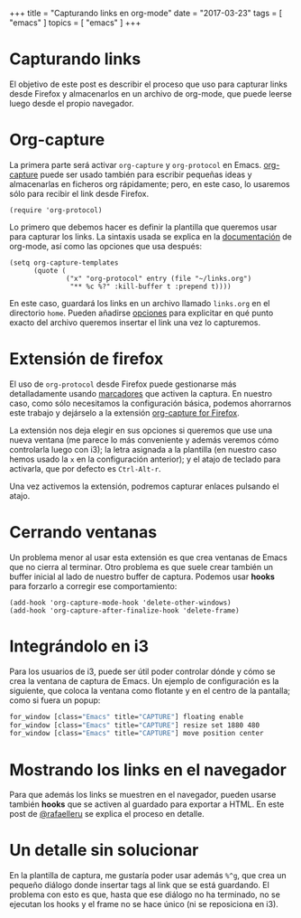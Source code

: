 +++
title = "Capturando links en org-mode"
date = "2017-03-23"
tags = [ "emacs" ]
topics = [ "emacs" ]
+++

# Capturando links

El objetivo de este post es describir el proceso que uso para capturar links desde Firefox y almacenarlos en un archivo de org-mode, que puede leerse luego desde el propio navegador.


# Org-capture

La primera parte será activar `org-capture` y `org-protocol` en Emacs. [org-capture](https://www.gnu.org/software/emacs/manual/html_node/org/Capture.html#Capture) puede ser usado también para escribir pequeñas ideas y almacenarlas en ficheros org rápidamente; pero, en este caso, lo usaremos sólo para recibir el link desde Firefox.

```emacs-lisp
(require 'org-protocol)
```

Lo primero que debemos hacer es definir la plantilla que queremos usar para capturar los links. La sintaxis usada se explica en la [documentación](https://www.gnu.org/software/emacs/manual/html_node/org/Template-expansion.html#Template-expansion) de org-mode, así como las opciones que usa después:

```emacs-lisp
(setq org-capture-templates
      (quote (
              ("x" "org-protocol" entry (file "~/links.org")
               "** %c %?" :kill-buffer t :prepend t))))
```

En este caso, guardará los links en un archivo llamado `links.org` en el directorio `home`. Pueden añadirse [opciones](https://www.gnu.org/software/emacs/manual/html_node/org/Template-elements.html#Template-elements) para explicitar en qué punto exacto del archivo queremos insertar el link una vez lo capturemos.


# Extensión de firefox

El uso de `org-protocol` desde Firefox puede gestionarse más detalladamente usando [marcadores](http://orgmode.org/worg/org-contrib/org-protocol.html#sec-4) que activen la captura. En nuestro caso, como sólo necesitamos la configuración básica, podemos ahorrarnos este trabajo y dejárselo a la extensión [org-capture for Firefox](http://chadok.info/firefox-org-capture/).

La extensión nos deja elegir en sus opciones si queremos que use una nueva ventana (me parece lo más conveniente y además veremos cómo controlarla luego con i3); la letra asignada a la plantilla (en nuestro caso hemos usado la `x` en la configuración anterior); y el atajo de teclado para activarla, que por defecto es `Ctrl-Alt-r`.

Una vez activemos la extensión, podremos capturar enlaces pulsando el atajo.


# Cerrando ventanas

Un problema menor al usar esta extensión es que crea ventanas de Emacs que no cierra al terminar. Otro problema es que suele crear también un buffer inicial al lado de nuestro buffer de captura. Podemos usar **hooks** para forzarlo a corregir ese comportamiento:

```emacs-lisp
(add-hook 'org-capture-mode-hook 'delete-other-windows)
(add-hook 'org-capture-after-finalize-hook 'delete-frame)
```


# Integrándolo en i3

Para los usuarios de i3, puede ser útil poder controlar dónde y cómo se crea la ventana de captura de Emacs. Un ejemplo de configuración es la siguiente, que coloca la ventana como flotante y en el centro de la pantalla; como si fuera un popup:

```bash
for_window [class="Emacs" title="CAPTURE"] floating enable
for_window [class="Emacs" title="CAPTURE"] resize set 1880 480
for_window [class="Emacs" title="CAPTURE"] move position center
```


# Mostrando los links en el navegador

Para que además los links se muestren en el navegador, pueden usarse también **hooks** que se activen al guardado para exportar a HTML. En este post de [@rafaelleru](https://rafaelleru.github.io/rafaelleru.github.io/post/to_read_list_emacs/) se explica el proceso en detalle.


# Un detalle sin solucionar

En la plantilla de captura, me gustaría poder usar además `%^g`, que crea un pequeño diálogo donde insertar tags al link que se está guardando. El problema con esto es que, hasta que ese diálogo no ha terminado, no se ejecutan los hooks y el frame no se hace único (ni se reposiciona en i3).
